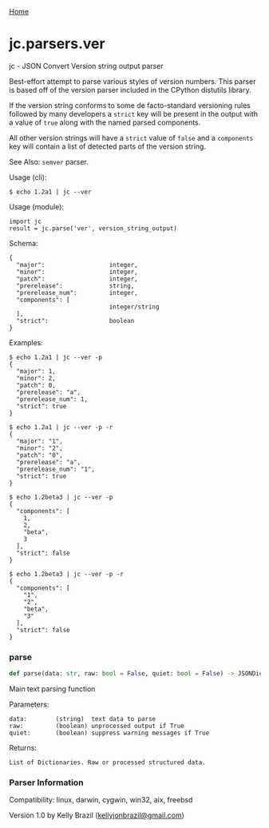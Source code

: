 [Home](https://kellyjonbrazil.github.io/jc/)
<a id="jc.parsers.ver"></a>

# jc.parsers.ver

jc - JSON Convert Version string output parser

Best-effort attempt to parse various styles of version numbers. This parser
is based off of the version parser included in the CPython distutils
library.

If the version string conforms to some de facto-standard versioning rules
followed by many developers a `strict` key will be present in the output
with a value of `true` along with the named parsed components.

All other version strings will have a `strict` value of `false` and a
`components` key will contain a list of detected parts of the version
string.

See Also: `semver` parser.

Usage (cli):

    $ echo 1.2a1 | jc --ver

Usage (module):

    import jc
    result = jc.parse('ver', version_string_output)

Schema:

    {
      "major":                  integer,
      "minor":                  integer,
      "patch":                  integer,
      "prerelease":             string,
      "prerelease_num":         integer,
      "components": [
                                integer/string
      ],
      "strict":                 boolean
    }

Examples:

    $ echo 1.2a1 | jc --ver -p
    {
      "major": 1,
      "minor": 2,
      "patch": 0,
      "prerelease": "a",
      "prerelease_num": 1,
      "strict": true
    }

    $ echo 1.2a1 | jc --ver -p -r
    {
      "major": "1",
      "minor": "2",
      "patch": "0",
      "prerelease": "a",
      "prerelease_num": "1",
      "strict": true
    }

    $ echo 1.2beta3 | jc --ver -p
    {
      "components": [
        1,
        2,
        "beta",
        3
      ],
      "strict": false
    }

    $ echo 1.2beta3 | jc --ver -p -r
    {
      "components": [
        "1",
        "2",
        "beta",
        "3"
      ],
      "strict": false
    }

<a id="jc.parsers.ver.parse"></a>

### parse

```python
def parse(data: str, raw: bool = False, quiet: bool = False) -> JSONDictType
```

Main text parsing function

Parameters:

    data:        (string)  text data to parse
    raw:         (boolean) unprocessed output if True
    quiet:       (boolean) suppress warning messages if True

Returns:

    List of Dictionaries. Raw or processed structured data.

### Parser Information
Compatibility:  linux, darwin, cygwin, win32, aix, freebsd

Version 1.0 by Kelly Brazil (kellyjonbrazil@gmail.com)

